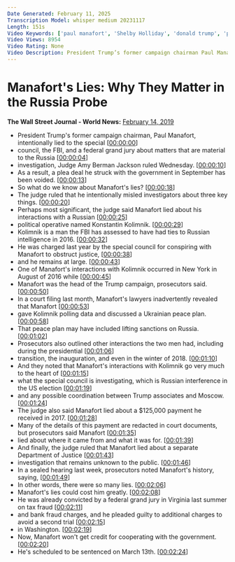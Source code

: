 ```yaml
---
Date Generated: February 11, 2025
Transcription Model: whisper medium 20231117
Length: 151s
Video Keywords: ['paul manafort', 'Shelby Holliday', 'donald trump', 'president trump', 'rick gates', 'robert mueller', 'konstantin kilimnik', 'judge amy berman jackson', 'SPECIAL COUNSEL', 'RUSSIA INVESTIGATION', 'RUSSIAN INVESTIGATION', 'CAMPAIGN CHAIRMAN', 'FBI', 'PLEA DEAL', 'FEDERAL GRAND JURY', 'United States', 'North America']
Video Views: 8954
Video Rating: None
Video Description: President Trump’s former campaign chairman Paul Manafort lied about three topics that are “material” to the special counsel’s Russia investigation, a judge ruled Wednesday. WSJ’s Shelby Holliday explains why Manafort’s lies matter to prosecutors. Photo: AP Photo/Susan Walsh
---
```


# Manafort's Lies: Why They Matter in the Russia Probe
**The Wall Street Journal - World News:** [February 14, 2019](https://www.youtube.com/watch?v=RWlHHJUYCa0)
*  President Trump's former campaign chairman, Paul Manafort, intentionally lied to the special [[00:00:00](https://www.youtube.com/watch?v=RWlHHJUYCa0&t=0.0s)]
*  council, the FBI, and a federal grand jury about matters that are material to the Russia [[00:00:04](https://www.youtube.com/watch?v=RWlHHJUYCa0&t=4.78s)]
*  investigation, Judge Amy Berman Jackson ruled Wednesday. [[00:00:10](https://www.youtube.com/watch?v=RWlHHJUYCa0&t=10.06s)]
*  As a result, a plea deal he struck with the government in September has been voided. [[00:00:13](https://www.youtube.com/watch?v=RWlHHJUYCa0&t=13.780000000000001s)]
*  So what do we know about Manafort's lies? [[00:00:18](https://www.youtube.com/watch?v=RWlHHJUYCa0&t=18.02s)]
*  The judge ruled that he intentionally misled investigators about three key things. [[00:00:20](https://www.youtube.com/watch?v=RWlHHJUYCa0&t=20.38s)]
*  Perhaps most significant, the judge said Manafort lied about his interactions with a Russian [[00:00:25](https://www.youtube.com/watch?v=RWlHHJUYCa0&t=25.22s)]
*  political operative named Konstantin Kolimnik. [[00:00:29](https://www.youtube.com/watch?v=RWlHHJUYCa0&t=29.56s)]
*  Kolimnik is a man the FBI has assessed to have had ties to Russian intelligence in 2016. [[00:00:32](https://www.youtube.com/watch?v=RWlHHJUYCa0&t=32.62s)]
*  He was charged last year by the special council for conspiring with Manafort to obstruct justice, [[00:00:38](https://www.youtube.com/watch?v=RWlHHJUYCa0&t=38.3s)]
*  and he remains at large. [[00:00:43](https://www.youtube.com/watch?v=RWlHHJUYCa0&t=43.379999999999995s)]
*  One of Manafort's interactions with Kolimnik occurred in New York in August of 2016 while [[00:00:45](https://www.youtube.com/watch?v=RWlHHJUYCa0&t=45.36s)]
*  Manafort was the head of the Trump campaign, prosecutors said. [[00:00:50](https://www.youtube.com/watch?v=RWlHHJUYCa0&t=50.06s)]
*  In a court filing last month, Manafort's lawyers inadvertently revealed that Manafort [[00:00:53](https://www.youtube.com/watch?v=RWlHHJUYCa0&t=53.46s)]
*  gave Kolimnik polling data and discussed a Ukrainian peace plan. [[00:00:58](https://www.youtube.com/watch?v=RWlHHJUYCa0&t=58.02s)]
*  That peace plan may have included lifting sanctions on Russia. [[00:01:02](https://www.youtube.com/watch?v=RWlHHJUYCa0&t=62.260000000000005s)]
*  Prosecutors also outlined other interactions the two men had, including during the presidential [[00:01:06](https://www.youtube.com/watch?v=RWlHHJUYCa0&t=66.3s)]
*  transition, the inauguration, and even in the winter of 2018. [[00:01:10](https://www.youtube.com/watch?v=RWlHHJUYCa0&t=70.86s)]
*  And they noted that Manafort's interactions with Kolimnik go very much to the heart of [[00:01:15](https://www.youtube.com/watch?v=RWlHHJUYCa0&t=75.86s)]
*  what the special council is investigating, which is Russian interference in the US election [[00:01:19](https://www.youtube.com/watch?v=RWlHHJUYCa0&t=79.86s)]
*  and any possible coordination between Trump associates and Moscow. [[00:01:24](https://www.youtube.com/watch?v=RWlHHJUYCa0&t=84.54s)]
*  The judge also said Manafort lied about a $125,000 payment he received in 2017. [[00:01:28](https://www.youtube.com/watch?v=RWlHHJUYCa0&t=88.56s)]
*  Many of the details of this payment are redacted in court documents, but prosecutors said Manafort [[00:01:35](https://www.youtube.com/watch?v=RWlHHJUYCa0&t=95.36000000000001s)]
*  lied about where it came from and what it was for. [[00:01:39](https://www.youtube.com/watch?v=RWlHHJUYCa0&t=99.94000000000001s)]
*  And finally, the judge ruled that Manafort lied about a separate Department of Justice [[00:01:43](https://www.youtube.com/watch?v=RWlHHJUYCa0&t=103.0s)]
*  investigation that remains unknown to the public. [[00:01:46](https://www.youtube.com/watch?v=RWlHHJUYCa0&t=106.5s)]
*  In a sealed hearing last week, prosecutors noted Manafort's history, saying, [[00:01:49](https://www.youtube.com/watch?v=RWlHHJUYCa0&t=109.74s)]
*  In other words, there were so many lies. [[00:02:06](https://www.youtube.com/watch?v=RWlHHJUYCa0&t=126.06s)]
*  Manafort's lies could cost him greatly. [[00:02:08](https://www.youtube.com/watch?v=RWlHHJUYCa0&t=128.54s)]
*  He was already convicted by a federal grand jury in Virginia last summer on tax fraud [[00:02:11](https://www.youtube.com/watch?v=RWlHHJUYCa0&t=131.06s)]
*  and bank fraud charges, and he pleaded guilty to additional charges to avoid a second trial [[00:02:15](https://www.youtube.com/watch?v=RWlHHJUYCa0&t=135.18s)]
*  in Washington. [[00:02:19](https://www.youtube.com/watch?v=RWlHHJUYCa0&t=139.9s)]
*  Now, Manafort won't get credit for cooperating with the government. [[00:02:20](https://www.youtube.com/watch?v=RWlHHJUYCa0&t=140.9s)]
*  He's scheduled to be sentenced on March 13th. [[00:02:24](https://www.youtube.com/watch?v=RWlHHJUYCa0&t=144.5s)]
